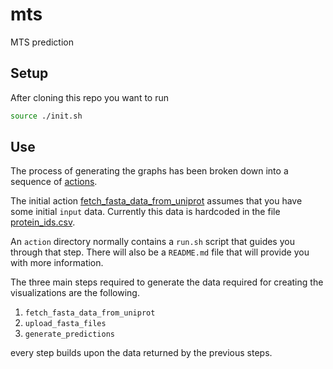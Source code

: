 # mts

MTS prediction

## Setup

After cloning this repo you want to run

```sh
source ./init.sh
```

## Use

The process of generating the graphs has been broken down into a sequence of [actions](actions).

The initial action [fetch_fasta_data_from_uniprot](actions/fetch_fasta_data_from_uniprot) assumes that you have some initial `input` data. Currently this data is hardcoded in the file [protein_ids.csv](actions/fetch_fasta_data_from_uniprot/in/protein_ids.csv).

An `action` directory normally contains a `run.sh` script that guides you through that step. There will also be a `README.md` file that will provide you with more information.

The three main steps required to generate the data required for creating the visualizations are the following.

1. `fetch_fasta_data_from_uniprot`
2. `upload_fasta_files`
3. `generate_predictions`

every step builds upon the data returned by the previous steps.
